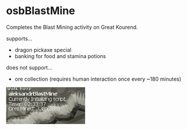 # osbBlastMine
Completes the Blast Mining activity on Great Kourend.

supports...
  - dragon pickaxe special
  - banking for food and stamina potions
  
does not support...
  - ore collection (requires human interaction once every ~180 minutes)

[![progress_report](https://raw.githubusercontent.com/ahoyaharr/osbBlastMine/master/progress_report.png)](#features)
